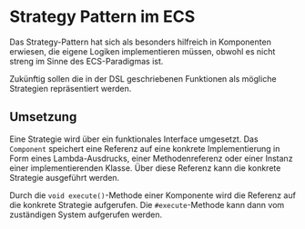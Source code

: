 # Strategy Pattern im ECS

Das Strategy-Pattern hat sich als besonders hilfreich in Komponenten erwiesen, die eigene Logiken implementieren müssen, obwohl es nicht streng im Sinne des ECS-Paradigmas ist.

Zukünftig sollen die in der DSL geschriebenen Funktionen als mögliche Strategien repräsentiert werden.

## Umsetzung

Eine Strategie wird über ein funktionales Interface umgesetzt. Das `Component` speichert eine Referenz auf eine konkrete Implementierung in Form eines Lambda-Ausdrucks, einer Methodenreferenz oder einer Instanz einer implementierenden Klasse. Über diese Referenz kann die konkrete Strategie ausgeführt werden.

Durch die `void execute()`-Methode einer Komponente wird die Referenz auf die konkrete Strategie aufgerufen. Die `#execute`-Methode kann dann vom zuständigen System aufgerufen werden.